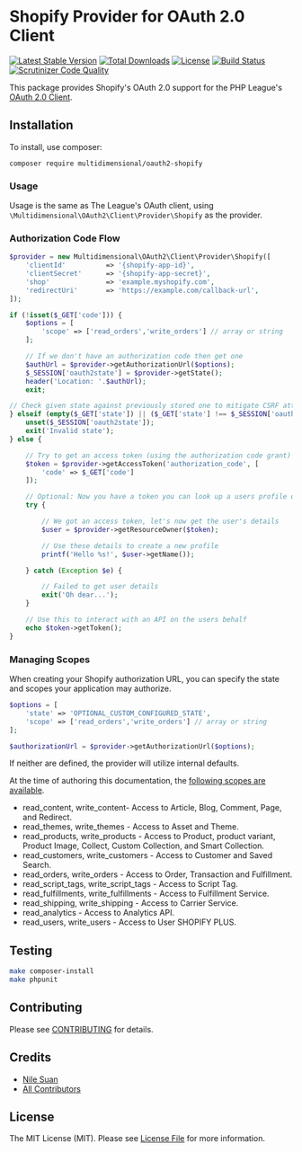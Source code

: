 # Shopify Provider for OAuth 2.0 Client

[![Latest Stable Version](https://poser.pugx.org/multidimensional/oauth2-shopify/v/stable)](https://packagist.org/packages/multidimensional/oauth2-shopify)
[![Total Downloads](https://poser.pugx.org/multidimensional/oauth2-shopify/downloads)](https://packagist.org/packages/multidimensional/oauth2-shopify)
[![License](https://poser.pugx.org/multidimensional/oauth2-shopify/license)](https://packagist.org/packages/multidimensional/oauth2-shopify)
[![Build Status](https://travis-ci.org/multidimension-al/oauth2-shopify.svg?branch=master)](https://travis-ci.org/multidimension-al/oauth2-shopify)
[![Scrutinizer Code Quality](https://scrutinizer-ci.com/g/multidimension-al/oauth2-shopify/badges/quality-score.png?b=master)](https://scrutinizer-ci.com/g/multidimension-al/oauth2-shopify/?branch=master)


This package provides Shopify's OAuth 2.0 support for the PHP League's [OAuth 2.0 Client](https://github.com/thephpleague/oauth2-client).

## Installation

To install, use composer:

```
composer require multidimensional/oauth2-shopify
```

### Usage

Usage is the same as The League's OAuth client, using `\Multidimensional\OAuth2\Client\Provider\Shopify` as the provider.

### Authorization Code Flow

```php
$provider = new Multidimensional\OAuth2\Client\Provider\Shopify([
    'clientId'          => '{shopify-app-id}',
    'clientSecret'      => '{shopify-app-secret}',
    'shop'              => 'example.myshopify.com',
    'redirectUri'       => 'https://example.com/callback-url',
]);

if (!isset($_GET['code'])) {
    $options = [
        'scope' => ['read_orders','write_orders'] // array or string
    ];

    // If we don't have an authorization code then get one
    $authUrl = $provider->getAuthorizationUrl($options);
    $_SESSION['oauth2state'] = $provider->getState();
    header('Location: '.$authUrl);
    exit;

// Check given state against previously stored one to mitigate CSRF attack
} elseif (empty($_GET['state']) || ($_GET['state'] !== $_SESSION['oauth2state'])) {
    unset($_SESSION['oauth2state']);
    exit('Invalid state');
} else {

    // Try to get an access token (using the authorization code grant)
    $token = $provider->getAccessToken('authorization_code', [
        'code' => $_GET['code']
    ]);

    // Optional: Now you have a token you can look up a users profile data
    try {

        // We got an access token, let's now get the user's details
        $user = $provider->getResourceOwner($token);

        // Use these details to create a new profile
        printf('Hello %s!', $user->getName());

    } catch (Exception $e) {

        // Failed to get user details
        exit('Oh dear...');
    }

    // Use this to interact with an API on the users behalf
    echo $token->getToken();
}
```

### Managing Scopes

When creating your Shopify authorization URL, you can specify the state and scopes your application may authorize.

```php
$options = [
    'state' => 'OPTIONAL_CUSTOM_CONFIGURED_STATE',
    'scope' => ['read_orders','write_orders'] // array or string
];

$authorizationUrl = $provider->getAuthorizationUrl($options);
```
If neither are defined, the provider will utilize internal defaults.

At the time of authoring this documentation, the [following scopes are available](https://help.shopify.com/api/guides/authentication/oauth#scopes).

- read_content, write_content- Access to Article, Blog, Comment, Page, and Redirect.
- read_themes, write_themes - Access to Asset and Theme.
- read_products, write_products - Access to Product, product variant, Product Image, Collect, Custom Collection, and Smart Collection.
- read_customers, write_customers - Access to Customer and Saved Search.
- read_orders, write_orders - Access to Order, Transaction and Fulfillment.
- read_script_tags, write_script_tags - Access to Script Tag.
- read_fulfillments, write_fulfillments - Access to Fulfillment Service.
- read_shipping, write_shipping - Access to Carrier Service.
- read_analytics - Access to Analytics API.
- read_users, write_users - Access to User SHOPIFY PLUS.

## Testing

``` bash
make composer-install
make phpunit
```

## Contributing

Please see [CONTRIBUTING](https://github.com/multidimension-al/oauth2-shopify/blob/master/CONTRIBUTING.md) for details.


## Credits

- [Nile Suan](https://github.com/nilesuan)
- [All Contributors](https://github.com/multidimension-al/oauth2-shopify/contributors)


## License

The MIT License (MIT). Please see [License File](https://github.com/multidimension-al/oauth2-shopify/blob/master/LICENSE) for more information.
